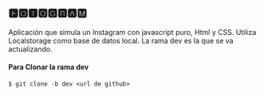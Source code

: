 ## 🅵🅾🆃🅾🅶🆁🅰🅼

Aplicación que simula un Instagram con javascript puro, Html y CSS. Utiliza Localstorage como base de datos local.
La rama dev es la que se va actualizando.

#### Para Clonar la rama dev

`$ git clone -b dev <url de github> `
